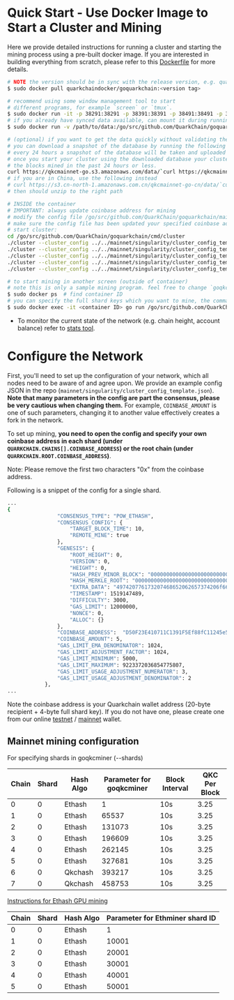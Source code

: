 # Quick Start - Use Docker Image to Start a Cluster and Mining

Here we provide detailed instructions for running a cluster and starting the mining process using a pre-built docker image. 
If you are interested in building everything from scratch, please refer to this [Dockerfile](Dockerfile) for more details.

```bash
# NOTE the version should be in sync with the release version, e.g. quarkchaindocker/goquarkchain:latest
$ sudo docker pull quarkchaindocker/goquarkchain:<version tag> 

# recommend using some window management tool to start
# different programs, for example `screen` or `tmux`.
$ sudo docker run -it -p 38291:38291 -p 38391:38391 -p 38491:38491 -p 38291:38291/udp quarkchaindocker/goquarkchain:<version tag>
# if you already have synced data available, can mount it during running docker (note the -v flag)
$ sudo docker run -v /path/to/data:/go/src/github.com/QuarkChain/goquarkchain/cmd/cluster/qkc-data/mainnet -it -p 38291:38291 -p 38391:38391 -p 38491:38491 -p 38291:38291/udp quarkchaindocker/goquarkchain:<version tag> 

# (optional) if you want to get the data quickly without validating the blocks,
# you can download a snapshot of the database by running the following command.
# every 24 hours a snapshot of the database will be taken and uploaded by the QuarkChain team.
# once you start your cluster using the downloaded database your cluster only need to sync
# the blocks mined in the past 24 hours or less.
curl https://qkcmainnet-go.s3.amazonaws.com/data/`curl https://qkcmainnet-go.s3.amazonaws.com/data/LATEST`.tar.gz --output data.tar.gz
# if you are in China, use the following instead
# curl https://s3.cn-north-1.amazonaws.com.cn/qkcmainnet-go-cn/data/`curl https://s3.cn-north-1.amazonaws.com.cn/qkcmainnet-go-cn/data/LATEST`.tar.gz --output data.tar.gz
# then should unzip to the right path

# INSIDE the container
# IMPORTANT: always update coinbase address for mining
# modify the config file /go/src/github.com/QuarkChain/goquarkchain/mainnet/singularity/cluster_config_template.json
# make sure the config file has been updated your specified coinbase address
# start cluster:
cd /go/src/github.com/QuarkChain/goquarkchain/cmd/cluster
./cluster --cluster_config ../../mainnet/singularity/cluster_config_template.json --service S0 >> s0.log 2>&1 &
./cluster --cluster_config ../../mainnet/singularity/cluster_config_template.json --service S1 >> s1.log 2>&1 &
./cluster --cluster_config ../../mainnet/singularity/cluster_config_template.json --service S2 >> s2.log 2>&1 &
./cluster --cluster_config ../../mainnet/singularity/cluster_config_template.json --service S3 >> s3.log 2>&1 &
./cluster --cluster_config ../../mainnet/singularity/cluster_config_template.json --json_rpc_host 0.0.0.0 --json_rpc_private_host 0.0.0.0 >>master.log 2>&1 &

# to start mining in another screen (outside of container)
# note this is only a sample mining program. feel free to change `goqkcminer`
$ sudo docker ps  # find container ID
# you can specify the full shard keys which you want to mine, the command should be:
$ sudo docker exec -it <container ID> go run /go/src/github.com/QuarkChain/goquarkchain/cmd/miner/main.go -config ../../mainnet/singularity/cluster_config_template.json -shards <full shard key>
```

* To monitor the current state of the network (e.g. chain height, account balance) refer to [stats tool](../cmd/stats).

# Configure the Network

First, you'll need to set up the configuration of your network, which all nodes need to be aware of and agree upon. 
We provide an example config JSON in the repo (`mainnet/singularity/cluster_config_template.json`). 
**Note that many parameters in the config are part the consensus, please be very cautious when changing them.** 
For example, `COINBASE_AMOUNT` is one of such parameters, changing it to another value effectively creates a fork in the network.

To set up mining, **you need to open the config and specify your own coinbase address in each shard 
(under `QUARKCHAIN.CHAINS[].COINBASE_ADDRESS`) or the root chain (under `QUARKCHAIN.ROOT.COINBASE_ADDRESS`)**. 

Note:
Please remove the first two characters "0x" from the coinbase address.

Following is a snippet of the config for a single shard.

```bash
...
{
                "CONSENSUS_TYPE": "POW_ETHASH",
                "CONSENSUS_CONFIG": {
                    "TARGET_BLOCK_TIME": 10,
                    "REMOTE_MINE": true
                },
                "GENESIS": {
                    "ROOT_HEIGHT": 0,
                    "VERSION": 0,
                    "HEIGHT": 0,
                    "HASH_PREV_MINOR_BLOCK": "0000000000000000000000000000000000000000000000000000000000000000",
                    "HASH_MERKLE_ROOT": "0000000000000000000000000000000000000000000000000000000000000000",
                    "EXTRA_DATA": "497420776173207468652062657374206f662074696d65732c206974207761732074686520776f727374206f662074696d65732c202e2e2e202d20436861726c6573204469636b656e73",
                    "TIMESTAMP": 1519147489,
                    "DIFFICULTY": 3000,
                    "GAS_LIMIT": 12000000,
                    "NONCE": 0,
                    "ALLOC": {}
                },
                "COINBASE_ADDRESS":  "D50F23E410711C1391F5Ef88fC11245e564c76840000EF5e", 
                "COINBASE_AMOUNT": 5,
                "GAS_LIMIT_EMA_DENOMINATOR": 1024,
                "GAS_LIMIT_ADJUSTMENT_FACTOR": 1024,
                "GAS_LIMIT_MINIMUM": 5000,
                "GAS_LIMIT_MAXIMUM": 9223372036854775807,
                "GAS_LIMIT_USAGE_ADJUSTMENT_NUMERATOR": 3,
                "GAS_LIMIT_USAGE_ADJUSTMENT_DENOMINATOR": 2
            },
...
```

Note the coinbase address is your Quarkchain wallet address (20-byte recipient + 4-byte full shard key). 
If you do not have one, please create one from our online [testnet](http://devnet.quarkchain.io/wallet) / 
[mainnet](https://mainnet.quarkchain.io/wallet) wallet.

## Mainnet mining configuration

For specifying shards in goqkcminer (--shards)

|Chain |Shard |Hash Algo|Parameter for goqkcminer|Block Interval| QKC Per Block |
| ---      | ---     |---  | --- | --- | --- |
| 0     | 0 | Ethash|1|10s|3.25|
| 1       | 0  |Ethash             | 65537 |10s|3.25|
| 2       | 0   |Ethash     | 131073 |10s|3.25|
| 3       | 0     |Ethash        | 196609 |10s|3.25|
|4|0|Ethash|262145|10s|3.25|
|5|0|Ethash|327681|10s|3.25|
|6|0|Qkchash|393217|10s|3.25|
|7|0|Qkchash|458753|10s|3.25|

[Instructions for Ethash GPU mining](https://github.com/jyouyj/ethminer)

|Chain |Shard |Hash Algo |Parameter for Ethminer shard ID|
| ---      | ---     |---  | --- |
| 0  | 0      | Ethash               | 1 |
| 1  |  0      | Ethash        | 10001 |
| 2  |  0       | Ethash              | 20001 |
| 3  |  0       | Ethash              | 30001 |
| 4  |  0       | Ethash              | 40001 |
| 5  |  0       | Ethash              | 50001 |


